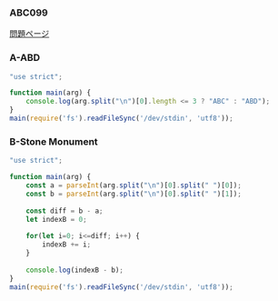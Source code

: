 ### ABC099
[問題ページ](https://atcoder.jp/contests/abc099/tasks)

### A-ABD
```JavaScript
"use strict";

function main(arg) {
    console.log(arg.split("\n")[0].length <= 3 ? "ABC" : "ABD");
}
main(require('fs').readFileSync('/dev/stdin', 'utf8'));

```

### B-Stone Monument
```JavaScript
"use strict";

function main(arg) {
    const a = parseInt(arg.split("\n")[0].split(" ")[0]);
    const b = parseInt(arg.split("\n")[0].split(" ")[1]);
    
    const diff = b - a;
    let indexB = 0;
    
    for(let i=0; i<=diff; i++) {
        indexB += i;
    }
    
    console.log(indexB - b);
}
main(require('fs').readFileSync('/dev/stdin', 'utf8'));

```
